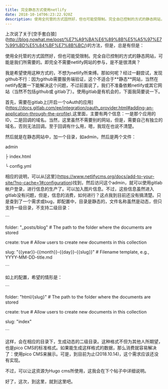 ```yaml
---
title: 完全静态方式使用netlify
date: 2018-10-14T06:23:22.920Z
description: 使用全托管的方式固然好，但也可能受限制。完全自已控制的方式的静态网站，可能是我们所需要的。即完全不需要netlify网站的参与，是不是很清爽
---
```

上次说了关于\[空手套白狼](http://blog.nowhat.me/post/%E7%A9%BA%E6%89%8B%E5%A5%97%E7%99%BD%E5%84%BF%E7%8B%BC/)的方法，但是，总是有但是：

使用全托管的方式固然好，但也可能受限制。完全自已控制的方式的静态网站，可能是我们所需要的。即完全不需要netlify网站的参与，是不是很清爽？

我是希望使用这种方式的，不想为netlify所束缚。那如何呢？经过一翻尝试，发现github不行：因为github需要服务端验证，这个不适合于\*\*静态\*\*网站，当然在netlify配置一下能解决这个问题，不过前面说了，我们不准备依赖netlify或其它网站（当然不包括github或 gitlab了）。使用gitlab是有机会的，下面我简要说一下。

首先，需要在gitlab上\[开启一个oAuth的应用](https://docs.gitlab.com/ee/integration/oauth_provider.html#adding-an-application-through-the-profile),这里面，主要有两个信息：一是那个应用的ID，二是回调的域名。当然，这里虽然不需要别的网站，但是，需要自己有独立的域名，否则无法回调。至于回调有什么用，嗯，我现在也说不清楚。

然后就是在静态网站中，加一个目录，如admin，然后是两个文件：

admin

├ index.html

└ config.yml

相应的说明，可以从\[这里](https://www.netlifycms.org/docs/add-to-your-site/?no-cache=1#configuration)找到，然后访问这个admin，就可以使用gitlab帐户登录，进行信息的生产了。可以加入图片信息。不过，这些信息虽然进入gitlab没有问题，但是，信息的消费，如何进行？这点我到目前还没有搞清楚。只是查到了一个需求或bug，即配置中，目录是静态的，文件名称虽然是动态，但只支持一级目录，不支持二级目录：

\`\``

folder: "_posts/blog" # The path to the folder where the documents are stored

create: true # Allow users to create new documents in this collection

slug: "{{year}}-{{month}}-{{day}}-{{slug}}" # Filename template, e.g., YYYY-MM-DD-title.md

\`\``

如上的配置，希望的情形是：

\`\``

folder: "html/{slug}" # The path to the folder where the documents are stored

create: true # Allow users to create new documents in this collection

slug: "index"

\`\``

这样，会在相应的目录下，生成动态的二级目录。这种格式不但为其他人所期望，也是pico CMS的标准格式。如果能生成这样格式的数据，那么消费就容易解决了：使用pico CMS来展示。可是，到目前为止(2018.10.14)，这个需求应该还没有实现。

不过，可以让这资源为Hugo cms所使用，这我会在下个帖子中详细说明。

好了，这次，到这里，就到这里吧。
